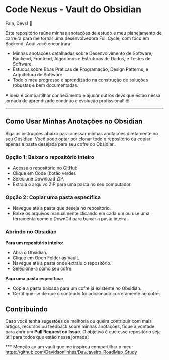 # Code Nexus - Vault do Obsidian
Fala, Devs! 🚀

Este repositório reúne minhas anotações de estudo e meu planejamento de carreira para me tornar uma desenvolvedora Full Cycle, com foco em Backend. Aqui você encontrará:

- Minhas anotações detalhadas sobre Desenvolvimento de Software, Backend, Frontend, Algoritmos e Estruturas de Dados, e Testes de Software.
- Estudos sobre Boas Práticas de Programação, Design Patterns, e Arquitetura de Software.
- Todo o meu progresso e aprendizado na construção de soluções robustas e bem documentadas.

A ideia é compartilhar conhecimento e ajudar outros devs que estão nessa jornada de aprendizado contínuo e evolução profissional! 🤓

---

## Como Usar Minhas Anotações no Obsidian
Siga as instruções abaixo para acessar minhas anotações diretamente no seu Obsidian. Você pode optar por clonar todo o repositório ou copiar apenas a pasta desejada para seu cofre do Obsidian.

### Opção 1: Baixar o repositório inteiro
- Acesse o repositório no GitHub.
- Clique em Code (botão verde).
- Selecione Download ZIP.
- Extraia o arquivo ZIP para uma pasta no seu computador.
  
### Opção 2: Copiar uma pasta específica
- Navegue até a pasta que deseja no repositório.
- Baixe os arquivos manualmente clicando em cada um ou use uma ferramenta como o DownGit para baixar a pasta inteira.
  
### Abrindo no Obsidian
**Para um repositório inteiro:**
- Abra o Obsidian.
- Clique em Open Folder as Vault.
- Navegue até a pasta onde extraiu o repositório.
- Selecione-a como seu cofre.

**Para uma pasta específica:**
- Copie a pasta baixada para um cofre já existente no Obsidian.
- Certifique-se de que o conteúdo foi adicionado corretamente ao cofre.

## Contribuindo
Caso você tenha sugestões de melhoria ou queira contribuir com mais artigos, recursos ou feedback sobre minhas anotações, fique à vontade para abrir um **Pull Request ou Issue**. O objetivo é que esse repositório seja útil para todos que estão nessa jornada!

*** Menção ao um vault que me inspirou compartilhar o meu: https://github.com/Davidsonlinhss/DavJaveiro_RoadMap_Study
